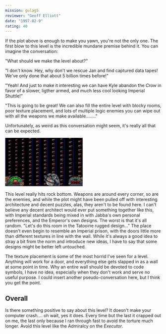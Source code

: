 ```yaml
---
mission: gulag5
reviewer: "Geoff Elliott"
date: "1997-02-9"
rating: 40
---
```


If the plot above is enough to make you yawn, you're not the only one. The first blow to this level is the incredible mundane premise behind it. You can imagine the conversation:

"What should we make the level about?"

"I don't know. Hey, why don't we rescue Jan and find captured data tapes! We've only done that about 5 billion times before!"

"Yeah! And just to make it interesting we can have Kyle abandon the *Crow* in favor of a slower, ligther armed, and much less cool looking Imperial Shuttle!"

"This is going to be great! We can also fill the entire level with blocky rooms, poor texture placement, and lots of multiple logic enemies you can wipe out with all the weapons we make available........"

Unfortunately, as weird as this conversation might seem, it's really all that can be expected.

![Gulag 5 screenshot](./gulag5.png "Well... to each their own, I guess.")

This level really hits rock bottom. Weapons are around every corner, so are the enemies, and while the plot might have been pulled off with interesting architecture and decent puzzles, alas, they aren't to be found here. I can't believe any decent architect would ever put something together like this, with Imperial standards being mixed in with Jabba's own personal preferences, and the Emperor's own designs. The worst is that it's all random. "Let's do this room in the Tatooine rugged design..." The place doesn't even begin to resemble an Imperial prison, with the doors little more than different textures in line with the wall. While it's always a good idea to stray a bit from the norm and introduce new ideas, I have to say that some designs might be better left untouched.

The texture placement is some of the most horrid I've seen for a level. Anything will work for a door, and everything else gets slapped in as a wall at some point in time. Why an entire wall should be devoted to code symbols, I have no idea, especially when they don't work and serve no useful purpose. I could insert another pseudo-conversation here, but I think you get the point.

## Overall

Is there something positive to say about this level? It doesn't make your computer crash.... oh wait, yes it does. Every time but the last it crapped out on me, the last only because I ran through fast to avoid the torture much longer. Avoid this level like the Admiralcy on the *Executor*.

